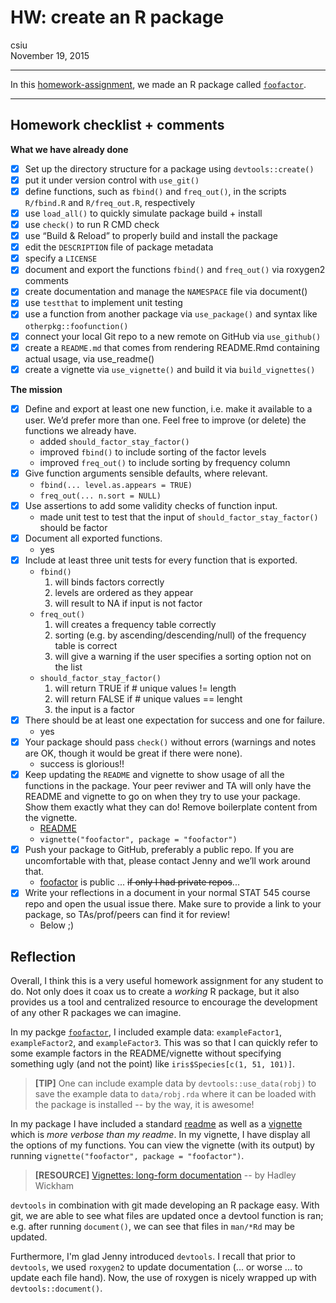 # HW: create an R package
csiu  
November 19, 2015  

----

In this [homework-assignment](http://stat545-ubc.github.io/hw10_package.html), we made an R package  called [`foofactor`](https://github.com/csiu/foofactor).

----

## Homework checklist + comments

**What we have already done**

- [x] Set up the directory structure for a package using `devtools::create()`
- [x] put it under version control with `use_git()`
- [x] define functions, such as `fbind()` and `freq_out()`, in the scripts `R/fbind.R` and `R/freq_out.R`, respectively
- [x] use `load_all()` to quickly simulate package build + install
- [x] use `check()` to run R CMD check
- [x] use “Build & Reload” to properly build and install the package
- [x] edit the `DESCRIPTION` file of package metadata
- [x] specify a `LICENSE`
- [x] document and export the functions `fbind()` and `freq_out()` via roxygen2 comments
- [x] create documentation and manage the `NAMESPACE` file via document()
- [x] use `testthat` to implement unit testing
- [x] use a function from another package via `use_package()` and syntax like `otherpkg::foofunction()`
- [x] connect your local Git repo to a new remote on GitHub via `use_github()`
- [x] create a `README.md` that comes from rendering README.Rmd containing actual usage, via use_readme()
- [x] create a vignette via `use_vignette()` and build it via `build_vignettes()`

**The mission**

- [x] Define and export at least one new function, i.e. make it available to a user. We’d prefer more than one. Feel free to improve (or delete) the functions we already have.
    - added `should_factor_stay_factor()`
    - improved `fbind()` to include sorting of the factor levels
    - improved `freq_out()` to include sorting by frequency column
- [x] Give function arguments sensible defaults, where relevant.
    - `fbind(... level.as.appears = TRUE)` 
    - `freq_out(... n.sort = NULL)`
- [x] Use assertions to add some validity checks of function input.
    - made unit test to test that the input of `should_factor_stay_factor()` should be factor
- [x] Document all exported functions.
    - yes
- [x] Include at least three unit tests for every function that is exported.
    - `fbind()`
        1. will binds factors correctly
        2. levels are ordered as they appear
        3. will result to NA if input is not factor
    - `freq_out()`
        1. will creates a frequency table correctly
        2. sorting (e.g. by ascending/descending/null) of the frequency table is correct 
        3. will give a warning if the user specifies a sorting option not on the list 
    - `should_factor_stay_factor()`
        1. will return TRUE if # unique values != length
        2. will return FALSE if # unique values == lenght
        3. the input is a factor
- [x] There should be at least one expectation for success and one for failure.
    - yes
- [x] Your package should pass `check()` without errors (warnings and notes are OK, though it would be great if there were none).
    - success is glorious!!
- [x] Keep updating the `README` and vignette to show usage of all the functions in the package. Your peer reviwer and TA will only have the README and vignette to go on when they try to use your package. Show them exactly what they can do! Remove boilerplate content from the vignette.
    - [README](https://github.com/csiu/foofactor/blob/master/README.md)
    - `vignette("foofactor", package = "foofactor")`
- [x] Push your package to GitHub, preferably a public repo. If you are uncomfortable with that, please contact Jenny and we’ll work around that. 
    - [foofactor](https://github.com/csiu/foofactor) is public ... <strike>if only I had private repos</strike>...
- [x] Write your reflections in a document in your normal STAT 545 course repo and open the usual issue there. Make sure to provide a link to your package, so TAs/prof/peers can find it for review!
    - Below ;)

## Reflection
Overall, I think this is a very useful homework assignment for any student to do. Not only does it coax us to create a *working* R package, but it also provides us a tool and centralized resource to encourage the development of any other R packages we can imagine. 

In my packge [`foofactor`](https://github.com/csiu/foofactor), I included example data: `exampleFactor1`, `exampleFactor2`, and `exampleFactor3`. This was so that I can quickly refer to some example factors in the README/vignette without specifying something ugly (and not the point) like `iris$Species[c(1, 51, 101)]`. 

> **\[TIP]** One can include example data by `devtools::use_data(robj)` to save the example data to `data/robj.rda` where it can be loaded with the package is installed -- by the way, it is awesome!

In my package I have included a standard [readme](https://github.com/csiu/foofactor/blob/master/README.md) as well as a [vignette](https://github.com/csiu/foofactor/blob/master/vignettes/foofactor.Rmd) which is *more verbose than my readme*. In my vignette, I have display all the options of my functions. You can view the vignette (with its output) by running `vignette("foofactor", package = "foofactor")`.

> **\[RESOURCE]** [Vignettes: long-form documentation](http://r-pkgs.had.co.nz/vignettes.html) -- by Hadley Wickham

`devtools` in combination with git made developing an R package easy. With git, we are able to see what files are updated once a devtool function is ran; e.g. after running `document()`, we can see that files in `man/*Rd` may be updated.

Furthermore, I'm glad Jenny introduced `devtools`. I recall that prior to `devtools`, we used `roxygen2` to update documentation (... or worse ... to update each file hand). Now, the use of roxygen is nicely wrapped up with `devtools::document()`. 


